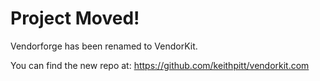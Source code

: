# Project Moved!

Vendorforge has been renamed to VendorKit.

You can find the new repo at: https://github.com/keithpitt/vendorkit.com

